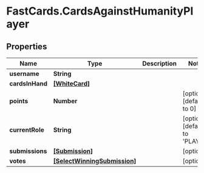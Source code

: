 # FastCards.CardsAgainstHumanityPlayer

## Properties

Name | Type | Description | Notes
------------ | ------------- | ------------- | -------------
**username** | **String** |  | 
**cardsInHand** | [**[WhiteCard]**](WhiteCard.md) |  | 
**points** | **Number** |  | [optional] [default to 0]
**currentRole** | **String** |  | [optional] [default to &#39;PLAYER&#39;]
**submissions** | [**[Submission]**](Submission.md) |  | [optional] 
**votes** | [**[SelectWinningSubmission]**](SelectWinningSubmission.md) |  | [optional] 



